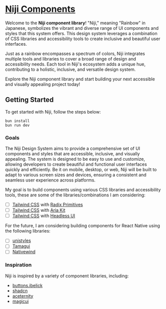 # [Niji Components](https://niji.ram.codes/)

Welcome to the **Niji component library**! "Niji," meaning "Rainbow" in Japanese, symbolizes the vibrant and diverse range of UI components and styles that this system offers. This design system leverages a combination of CSS libraries and accessibility tools to create inclusive and beautiful user interfaces.

Just as a rainbow encompasses a spectrum of colors, Niji integrates multiple tools and libraries to cover a broad range of design and accessibility needs. Each tool in Niji's ecosystem adds a unique hue, contributing to a holistic, inclusive, and versatile design system.

Explore the Niji component library and start building your next accessible and visually appealing project today!

## Getting Started

To get started with Niji, follow the steps below:

```
bun install
bun run dev
```

### Goals

The Niji Design System aims to provide a comprehensive set of UI components and styles that are accessible, inclusive, and visually appealing. The system is designed to be easy to use and customize, allowing developers to create beautiful and functional user interfaces quickly and efficiently. Be it on mobile, desktop, or web, Niji will be built to adapt to various screen sizes and devices, ensuring a consistent and seamless user experience across platforms.

My goal is to build components using various CSS libraries and accessibility tools, these are some of the libraries/combinations I am considering:

- [ ] [Tailwind CSS](https://tailwindcss.com/) with [Radix Primitives](https://www.radix-ui.com/primitives)
- [ ] [Tailwind CSS](https://tailwindcss.com/) with [Aria Kit](https://ariakit.org/)
- [ ] [Tailwind CSS](https://tailwindcss.com/) with [Headless UI](https://headlessui.com/)

For the future, I am considering building components for React Native using the following libraries:

- [ ] [unistyles](https://reactnativeunistyles.vercel.app/)
- [ ] [Tamagui](https://tamagui.dev/)
- [ ] [Nativewind](https://www.nativewind.dev/)

### Inspiration

Niji is inspired by a variety of component libraries, including:

- [buttons.ibelick](https://buttons.ibelick.com/)
- [shadcn](https://ui.shadcn.com/)
- [aceternity](https://ui.aceternity.com/)
- [magicui](https://magicui.design/)
